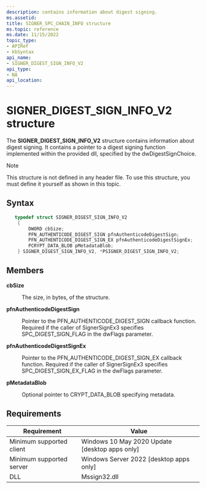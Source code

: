 ```yaml
---
description: contains information about digest signing.
ms.assetid: 
title: SIGNER_SPC_CHAIN_INFO structure
ms.topic: reference
ms.date: 11/15/2022
topic_type: 
- APIRef
- kbSyntax
api_name: 
- SIGNER_DIGEST_SIGN_INFO_V2
api_type: 
- NA
api_location: 
---
```


# SIGNER\_DIGEST\_SIGN\_INFO_V2 structure

The **SIGNER\_DIGEST\_SIGN\_INFO_V2** structure contains information about digest signing. It contains a pointer to a digest signing function implemented within the provided dll, specified by the dwDigestSignChoice. 

> [!Note]  
> This structure is not defined in any header file. To use this structure, you must define it yourself as shown in this topic.

 

## Syntax


```C++
   typedef struct SIGNER_DIGEST_SIGN_INFO_V2
    {
        DWORD cbSize;                                                
        PFN_AUTHENTICODE_DIGEST_SIGN pfnAuthenticodeDigestSign;      
        PFN_AUTHENTICODE_DIGEST_SIGN_EX pfnAuthenticodeDigestSignEx; 
        PCRYPT_DATA_BLOB pMetadataBlob;                              
    } SIGNER_DIGEST_SIGN_INFO_V2, *PSIGNER_DIGEST_SIGN_INFO_V2;


```



## Members

<dl> <dt>

**cbSize**
</dt> <dd>

The size, in bytes, of the structure.

</dd> <dt>

**pfnAuthenticodeDigestSign**
</dt> <dd>

Pointer to the PFN_AUTHENTICODE_DIGEST_SIGN callback function. Required if the caller of SignerSignEx3 specifies SPC_DIGEST_SIGN_FLAG in the dwFlags parameter. 

</dd> <dt>

**pfnAuthenticodeDigestSignEx**
</dt> <dd>

Pointer to the PFN_AUTHENTICODE_DIGEST_SIGN_EX callback function. Required if the caller of SignerSignEx3 specifies SPC_DIGEST_SIGN_EX_FLAG in the dwFlags parameter. 
</dd> <dt>

**pMetadataBlob**
</dt> <dd>

Optional pointer to CRYPT_DATA_BLOB specifying metadata.
  
</dd> </dl>

## Requirements



| Requirement | Value |
|-------------------------------------|------------------------------------------------------|
| Minimum supported client<br/> | Windows 10 May 2020 Update \[desktop apps only\]<br/>          |
| Minimum supported server<br/> | Windows Server 2022 \[desktop apps only\]<br/>          |
| DLL                           | Mssign32.dll


<!-- 
## See also

<dl> <dt>

[**SIGNER\_CERT**](signer-cert.md)
</dt> </dl>

  -->

 
